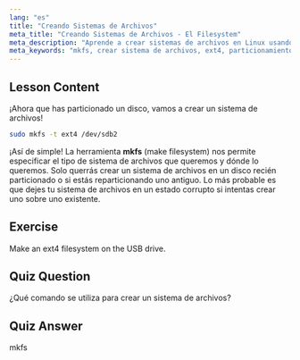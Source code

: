 ```yaml
---
lang: "es"
title: "Creando Sistemas de Archivos"
meta_title: "Creando Sistemas de Archivos - El Filesystem"
meta_description: "Aprende a crear sistemas de archivos en Linux usando mkfs. Esta guía para principiantes cubre ext4 y el particionamiento de discos. ¡Comienza tu viaje en Linux!"
meta_keywords: "mkfs, crear sistema de archivos, ext4, particionamiento Linux, tutorial Linux, Linux para principiantes, gestión de discos, guía Linux"
---
```


## Lesson Content

¡Ahora que has particionado un disco, vamos a crear un sistema de archivos!

```bash
sudo mkfs -t ext4 /dev/sdb2
```

¡Así de simple! La herramienta **mkfs** (make filesystem) nos permite especificar el tipo de sistema de archivos que queremos y dónde lo queremos. Solo querrás crear un sistema de archivos en un disco recién particionado o si estás reparticionando uno antiguo. Lo más probable es que dejes tu sistema de archivos en un estado corrupto si intentas crear uno sobre uno existente.

## Exercise

Make an ext4 filesystem on the USB drive.

## Quiz Question

¿Qué comando se utiliza para crear un sistema de archivos?

## Quiz Answer

mkfs
